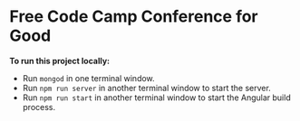 # Free Code Camp Conference for Good

**To run this project locally:**

- Run `mongod` in one terminal window.
- Run `npm run server` in another terminal window to start the server.
- Run `npm run start` in another terminal window to start the Angular build process.